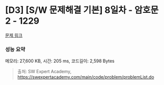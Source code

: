 # [D3] [S/W 문제해결 기본] 8일차 - 암호문2 - 1229 

[문제 링크](https://swexpertacademy.com/main/code/problem/problemDetail.do?contestProbId=AV14yIsqAHYCFAYD) 

### 성능 요약

메모리: 27,600 KB, 시간: 205 ms, 코드길이: 2,598 Bytes



> 출처: SW Expert Academy, https://swexpertacademy.com/main/code/problem/problemList.do